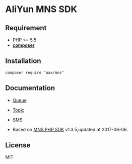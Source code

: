 # AliYun MNS SDK

## Requirement

- PHP >= 5.5
- **[composer](https://getcomposer.org/)**

## Installation

```shell
composer require "uax/mns"
```

## Documentation

- [Queue](https://help.aliyun.com/document_detail/32398.html)

- [Topic](https://help.aliyun.com/document_detail/32415.html)

- [SMS](https://help.aliyun.com/document_detail/51929.html)

- Based on [MNS PHP SDK](https://help.aliyun.com/document_detail/32381.html) v1.3.5,updated at 2017-06-06.

## License

MIT
